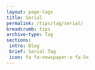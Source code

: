 ```yaml
---
layout: page-tags
title: Serial
permalink: /tips/tag/serial/
breadcrumb: tips
archive-type: Tag
sections:
 intro: Blog
 brief: Serial Tag
 icon: fa fa-newspaper-o fa-5x
---
```

